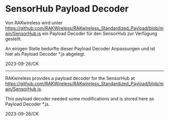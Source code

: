 SensorHub Payload Decoder
=========================

Von RAKwireless wird unter https://github.com/RAKWireless/RAKwireless_Standardized_Payload/blob/main/SensorHub.js
ein Payload Decoder für den SensorHub zur Verfügung gestellt.

An einigen Stelle bedurfte dieser Payload Decoder Anpassungen und ist hier als Payload Decoder *.js abgelegt.

2023-09-26/CK

--------------------------------------------------------------------------------------------------------------------

RAKwireless provides a payload decoder for the SensorHub 
at https://github.com/RAKWireless/RAKwireless_Standardized_Payload/blob/main/SensorHub.js.

This payload decoder needed some modifications and is stored here as Payload Decoder *.js.

2023-09-26/CK
